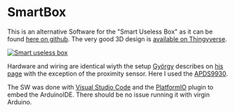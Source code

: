 # SmartBox

This is an alternative Software for the "Smart Useless Box" as it can be found [here on github](https://github.com/balassy/useless-box). The very good 3D design is [available on Thingyverse](https://www.thingiverse.com/thing:3856965).

[![Smart useless box](https://yt-embed.herokuapp.com/embed?v=hCDuCj-6FZY)](https://www.youtube.com/watch?v=hCDuCj-6FZY "Useless Box")

Hardware and wiring are identical wiyth the setup [György](https://github.com/balassy) describes on [his page](https://github.com/balassy/useless-box) with the exception of the proximity sensor. Here I used the [APDS9930](https://www.aliexpress.com/item/32840655108.html?spm=a2g0s.9042311.0.0.5f424c4dyvvg2K).

The SW was done with [Visual Studio Code](https://code.visualstudio.com/) and the [PlatformIO](https://platformio.org/) plugin to embed the ArduinoIDE. There should be no issue running it with virgin Arduino.

